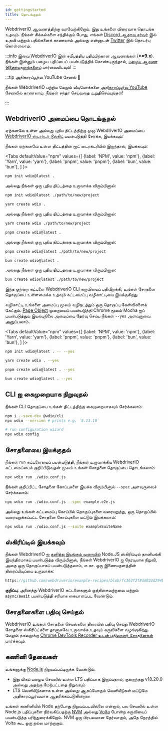 ```yaml
---
id: gettingstarted
title: தொடங்குதல்
---
```


WebdriverIO ஆவணத்திற்கு வரவேற்கிறோம். இது உங்களை விரைவாக தொடங்க உதவும். நீங்கள் சிக்கல்களை சந்திக்கும் போது, எங்கள் [Discord ஆதரவு சர்வர்](https://discord.webdriver.io) இல் உதவி மற்றும் பதில்களைக் காணலாம் அல்லது என்னுடன் [Twitter](https://twitter.com/webdriverio) இல் தொடர்பு கொள்ளலாம்.

:::info
இவை WebdriverIO இன் சமீபத்திய பதிப்பிற்கான ஆவணங்கள் (__>=9.x__). நீங்கள் இன்னும் பழைய பதிப்பைப் பயன்படுத்திக் கொண்டிருந்தால், [பழைய ஆவண இணையதளங்களைப்](/versions) பார்வையிடவும்!
:::

<LiteYouTubeEmbed
    id="rA4IFNyW54c"
    title="Getting Started with WebdriverIO"
/>

:::tip அதிகாரப்பூர்வ YouTube சேனல் 🎥

நீங்கள் WebdriverIO பற்றிய மேலும் வீடியோக்களை [அதிகாரப்பூர்வ YouTube சேனலில்](https://youtube.com/@webdriverio) காணலாம். நீங்கள் சந்தா செய்வதை உறுதிசெய்யுங்கள்!

:::

## WebdriverIO அமைப்பை தொடங்குதல்

ஏற்கனவே உள்ள அல்லது புதிய திட்டத்திற்கு முழு WebdriverIO அமைப்பை [WebdriverIO ஸ்டார்டர் டூல்கிட்](https://www.npmjs.com/package/create-wdio) பயன்படுத்தி சேர்க்க, இயக்கவும்:

நீங்கள் ஏற்கனவே உள்ள திட்டத்தின் ரூட் டைரக்டரியில் இருந்தால், இயக்கவும்:

<Tabs
  defaultValue="npm"
  values={[
    {label: 'NPM', value: 'npm'},
    {label: 'Yarn', value: 'yarn'},
    {label: 'pnpm', value: 'pnpm'},
    {label: 'bun', value: 'bun'},
  ]
}>
<TabItem value="npm">

```sh
npm init wdio@latest .
```

அல்லது நீங்கள் ஒரு புதிய திட்டத்தை உருவாக்க விரும்பினால்:

```sh
npm init wdio@latest ./path/to/new/project
```

</TabItem>
<TabItem value="yarn">

```sh
yarn create wdio .
```

அல்லது நீங்கள் ஒரு புதிய திட்டத்தை உருவாக்க விரும்பினால்:

```sh
yarn create wdio ./path/to/new/project
```

</TabItem>
<TabItem value="pnpm">

```sh
pnpm create wdio@latest .
```

அல்லது நீங்கள் ஒரு புதிய திட்டத்தை உருவாக்க விரும்பினால்:

```sh
pnpm create wdio@latest ./path/to/new/project
```

</TabItem>
<TabItem value="bun">

```sh
bun create wdio@latest .
```

அல்லது நீங்கள் ஒரு புதிய திட்டத்தை உருவாக்க விரும்பினால்:

```sh
bun create wdio@latest ./path/to/new/project
```

</TabItem>
</Tabs>

இந்த ஒற்றை கட்டளை WebdriverIO CLI கருவியைப் பதிவிறக்கி, உங்கள் சோதனை தொகுப்பை உள்ளமைக்க உதவும் கட்டமைப்பு வழிகாட்டியை இயக்குகிறது.

<CreateProjectAnimation />

வழிகாட்டி உங்களை அமைப்பு மூலம் வழிநடத்தும் ஒரு தொகுப்பு கேள்விகளைக் கேட்கும். [Page Object](https://martinfowler.com/bliki/PageObject.html) முறையைப் பயன்படுத்தி Chrome மூலம் Mocha ஐப் பயன்படுத்தும் இயல்புநிலை அமைப்பை தேர்வு செய்ய நீங்கள் `--yes` அளவுருவை அனுப்பலாம்.

<Tabs
  defaultValue="npm"
  values={[
    {label: 'NPM', value: 'npm'},
    {label: 'Yarn', value: 'yarn'},
    {label: 'pnpm', value: 'pnpm'},
    {label: 'bun', value: 'bun'},
  ]
}>
<TabItem value="npm">

```sh
npm init wdio@latest . -- --yes
```

</TabItem>
<TabItem value="yarn">

```sh
yarn create wdio . --yes
```

</TabItem>
<TabItem value="pnpm">

```sh
pnpm create wdio@latest . --yes
```

</TabItem>
<TabItem value="bun">

```sh
bun create wdio@latest . --yes
```

</TabItem>
</Tabs>

## CLI ஐ கைமுறையாக நிறுவுதல்

நீங்கள் CLI தொகுப்பை உங்கள் திட்டத்திற்கு கைமுறையாகவும் சேர்க்கலாம்:

```sh
npm i --save-dev @wdio/cli
npx wdio --version # prints e.g. `8.13.10`

# run configuration wizard
npx wdio config
```

## சோதனையை இயக்குதல்

நீங்கள் `run` கட்டளையைப் பயன்படுத்தி, நீங்கள் உருவாக்கிய WebdriverIO கட்டமைப்பைக் குறிப்பிடுவதன் மூலம் உங்கள் சோதனை தொகுப்பை தொடங்கலாம்:

```sh
npx wdio run ./wdio.conf.js
```

நீங்கள் குறிப்பிட்ட சோதனை கோப்புகளை இயக்க விரும்பினால் `--spec` அளவுருவைச் சேர்க்கலாம்:

```sh
npx wdio run ./wdio.conf.js --spec example.e2e.js
```

அல்லது உங்கள் கட்டமைப்பு கோப்பில் தொகுப்புகளை வரையறுத்து, ஒரு தொகுப்பில் வரையறுக்கப்பட்ட சோதனை கோப்புகளை மட்டும் இயக்கலாம்:

```sh
npx wdio run ./wdio.conf.js --suite exampleSuiteName
```

## ஸ்கிரிப்டில் இயக்கவும்

நீங்கள் WebdriverIO ஐ [தனித்து இயங்கும் முறையில்](/docs/setuptypes#standalone-mode) Node.JS ஸ்கிரிப்டில் தானியங்கி இயந்திரமாகப் பயன்படுத்த விரும்பினால், நீங்கள் WebdriverIO ஐ நேரடியாக நிறுவி, அதை ஒரு தொகுப்பாகப் பயன்படுத்தலாம், எ.கா. ஒரு இணையதளத்தின் திரைப்பிடிப்பை உருவாக்க:

```js reference useHTTPS
https://github.com/webdriverio/example-recipes/blob/fc362f2f8dd823d294b9bb5f92bd5991339d4591/getting-started/run-in-script.js#L2-L19
```

__குறிப்பு:__ அனைத்து WebdriverIO கட்டளைகளும் ஒத்திசைவற்றவை மற்றும் [`async/await`](https://javascript.info/async-await) பயன்படுத்தி சரியாக கையாளப்பட வேண்டும்.

## சோதனைகளை பதிவு செய்தல்

WebdriverIO உங்கள் சோதனை செயல்களை திரையில் பதிவு செய்து WebdriverIO சோதனை ஸ்கிரிப்ட்களை தானாகவே உருவாக்க உதவும் கருவிகளை வழங்குகிறது. மேலும் தகவலுக்கு [Chrome DevTools Recorder உடன் பதிவாளர் சோதனைகள்](/docs/record) பார்க்கவும்.

## கணினி தேவைகள்

உங்களுக்கு [Node.js](http://nodejs.org) நிறுவப்பட்டிருக்க வேண்டும்.

- இது மிகப் பழைய செயலில் உள்ள LTS பதிப்பாக இருப்பதால், குறைந்தது v18.20.0 அல்லது அதற்கு மேற்பட்டதை நிறுவவும்
- LTS வெளியீடுகளாக உள்ள அல்லது ஆகப்போகும் வெளியீடுகள் மட்டுமே அதிகாரப்பூர்வமாக ஆதரிக்கப்படுகின்றன

உங்கள் கணினியில் Node தற்போது நிறுவப்படவில்லை என்றால், பல செயலில் உள்ள Node.js பதிப்புகளை நிர்வகிப்பதற்கு [NVM](https://github.com/creationix/nvm) அல்லது [Volta](https://volta.sh/) போன்ற கருவியைப் பயன்படுத்த பரிந்துரைக்கிறோம். NVM ஒரு பிரபலமான தேர்வாகும், அதே நேரத்தில் Volta கூட ஒரு நல்ல மாற்றாகும்.